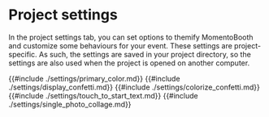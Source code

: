 # Project settings
In the project settings tab, you can set options to themify MomentoBooth and customize some behaviours for your event.
These settings are project-specific. As such, the settings are saved in your project directory, so the settings are also used when the project is opened on another computer.

{{#include ./settings/primary_color.md}}
{{#include ./settings/display_confetti.md}}
{{#include ./settings/colorize_confetti.md}}
{{#include ./settings/touch_to_start_text.md}}
{{#include ./settings/single_photo_collage.md}}

